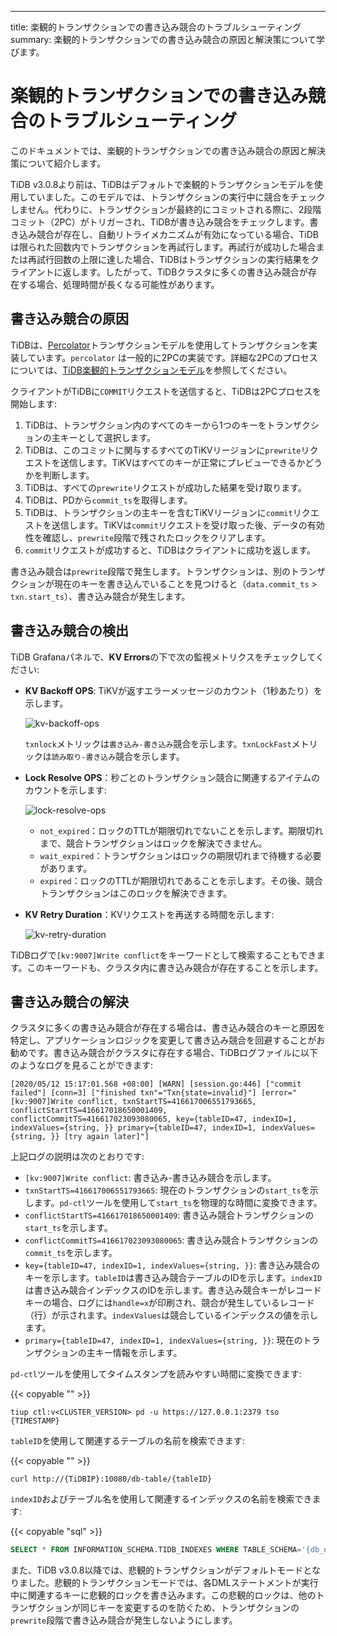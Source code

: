 ---
title: 楽観的トランザクションでの書き込み競合のトラブルシューティング
summary: 楽観的トランザクションでの書き込み競合の原因と解決策について学びます。

# 楽観的トランザクションでの書き込み競合のトラブルシューティング

このドキュメントでは、楽観的トランザクションでの書き込み競合の原因と解決策について紹介します。

TiDB v3.0.8より前は、TiDBはデフォルトで楽観的トランザクションモデルを使用していました。このモデルでは、トランザクションの実行中に競合をチェックしません。代わりに、トランザクションが最終的にコミットされる際に、2段階コミット（2PC）がトリガーされ、TiDBが書き込み競合をチェックします。書き込み競合が存在し、自動リトライメカニズムが有効になっている場合、TiDBは限られた回数内でトランザクションを再試行します。再試行が成功した場合または再試行回数の上限に達した場合、TiDBはトランザクションの実行結果をクライアントに返します。したがって、TiDBクラスタに多くの書き込み競合が存在する場合、処理時間が長くなる可能性があります。

## 書き込み競合の原因

TiDBは、[Percolator](https://www.usenix.org/legacy/event/osdi10/tech/full_papers/Peng.pdf)トランザクションモデルを使用してトランザクションを実装しています。`percolator` は一般的に2PCの実装です。詳細な2PCのプロセスについては、[TiDB楽観的トランザクションモデル](/optimistic-transaction.md)を参照してください。

クライアントがTiDBに`COMMIT`リクエストを送信すると、TiDBは2PCプロセスを開始します:

1. TiDBは、トランザクション内のすべてのキーから1つのキーをトランザクションの主キーとして選択します。
2. TiDBは、このコミットに関与するすべてのTiKVリージョンに`prewrite`リクエストを送信します。TiKVはすべてのキーが正常にプレビューできるかどうかを判断します。
3. TiDBは、すべての`prewrite`リクエストが成功した結果を受け取ります。
4. TiDBは、PDから`commit_ts`を取得します。
5. TiDBは、トランザクションの主キーを含むTiKVリージョンに`commit`リクエストを送信します。TiKVは`commit`リクエストを受け取った後、データの有効性を確認し、`prewrite`段階で残されたロックをクリアします。
6. `commit`リクエストが成功すると、TiDBはクライアントに成功を返します。

書き込み競合は`prewrite`段階で発生します。トランザクションは、別のトランザクションが現在のキーを書き込んでいることを見つけると（`data.commit_ts` > `txn.start_ts`）、書き込み競合が発生します。

## 書き込み競合の検出

TiDB Grafanaパネルで、**KV Errors**の下で次の監視メトリクスをチェックしてください:

* **KV Backoff OPS**: TiKVが返すエラーメッセージのカウント（1秒あたり）を示します。

    ![kv-backoff-ops](/media/troubleshooting-write-conflict-kv-backoff-ops.png)

    `txnlock`メトリックは`書き込み-書き込み`競合を示します。`txnLockFast`メトリックは`読み取り-書き込み`競合を示します。

* **Lock Resolve OPS**：秒ごとのトランザクション競合に関連するアイテムのカウントを示します:

    ![lock-resolve-ops](/media/troubleshooting-write-conflict-lock-resolve-ops.png)

    - `not_expired`：ロックのTTLが期限切れでないことを示します。期限切れまで、競合トランザクションはロックを解決できません。
    - `wait_expired`：トランザクションはロックの期限切れまで待機する必要があります。
    - `expired`：ロックのTTLが期限切れであることを示します。その後、競合トランザクションはこのロックを解決できます。

* **KV Retry Duration**：KVリクエストを再送する時間を示します:

    ![kv-retry-duration](/media/troubleshooting-write-conflict-kv-retry-duration.png)

TiDBログで`[kv:9007]Write conflict`をキーワードとして検索することもできます。このキーワードも、クラスタ内に書き込み競合が存在することを示します。

## 書き込み競合の解決

クラスタに多くの書き込み競合が存在する場合は、書き込み競合のキーと原因を特定し、アプリケーションロジックを変更して書き込み競合を回避することがお勧めです。書き込み競合がクラスタに存在する場合、TiDBログファイルに以下のようなログを見ることができます:

```log
[2020/05/12 15:17:01.568 +08:00] [WARN] [session.go:446] ["commit failed"] [conn=3] ["finished txn"="Txn{state=invalid}"] [error="[kv:9007]Write conflict, txnStartTS=416617006551793665, conflictStartTS=416617018650001409, conflictCommitTS=416617023093080065, key={tableID=47, indexID=1, indexValues={string, }} primary={tableID=47, indexID=1, indexValues={string, }} [try again later]"]
```

上記ログの説明は次のとおりです:

* `[kv:9007]Write conflict`: 書き込み-書き込み競合を示します。
* `txnStartTS=416617006551793665`: 現在のトランザクションの`start_ts`を示します。`pd-ctl`ツールを使用して`start_ts`を物理的な時間に変換できます。
* `conflictStartTS=416617018650001409`: 書き込み競合トランザクションの`start_ts`を示します。
* `conflictCommitTS=416617023093080065`: 書き込み競合トランザクションの`commit_ts`を示します。
* `key={tableID=47, indexID=1, indexValues={string, }}`: 書き込み競合のキーを示します。`tableID`は書き込み競合テーブルのIDを示します。`indexID`は書き込み競合インデックスのIDを示します。書き込み競合キーがレコードキーの場合、ログには`handle=x`が印刷され、競合が発生しているレコード（行）が示されます。`indexValues`は競合しているインデックスの値を示します。
* `primary={tableID=47, indexID=1, indexValues={string, }}`: 現在のトランザクションの主キー情報を示します。

`pd-ctl`ツールを使用してタイムスタンプを読みやすい時間に変換できます:

{{< copyable "" >}}

```shell
tiup ctl:v<CLUSTER_VERSION> pd -u https://127.0.0.1:2379 tso {TIMESTAMP}
```

`tableID`を使用して関連するテーブルの名前を検索できます:

{{< copyable "" >}}

```shell
curl http://{TiDBIP}:10080/db-table/{tableID}
```

`indexID`およびテーブル名を使用して関連するインデックスの名前を検索できます:

{{< copyable "sql" >}}

```sql
SELECT * FROM INFORMATION_SCHEMA.TIDB_INDEXES WHERE TABLE_SCHEMA='{db_name}' AND TABLE_NAME='{table_name}' AND INDEX_ID={indexID};
```

また、TiDB v3.0.8以降では、悲観的トランザクションがデフォルトモードとなりました。悲観的トランザクションモードでは、各DMLステートメントが実行中に関連するキーに悲観的ロックを書き込みます。この悲観的ロックは、他のトランザクションが同じキーを変更するのを防ぐため、トランザクションの`prewrite`段階で書き込み競合が発生しないようにします。